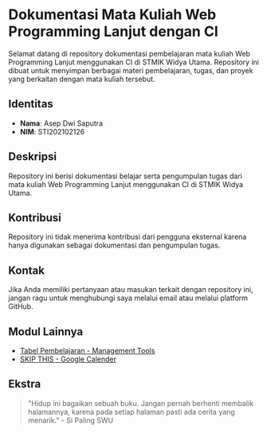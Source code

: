 # Dokumentasi Mata Kuliah Web Programming Lanjut dengan CI

Selamat datang di repository dokumentasi pembelajaran mata kuliah Web Programming Lanjut menggunakan CI di STMIK Widya Utama. Repository ini dibuat untuk menyimpan berbagai materi pembelajaran, tugas, dan proyek yang berkaitan dengan mata kuliah tersebut.

## Identitas

- **Nama**: Asep Dwi Saputra
- **NIM**: STI202102126

## Deskripsi

Repository ini berisi dokumentasi belajar serta pengumpulan tugas dari mata kuliah Web Programming Lanjut menggunakan CI di STMIK Widya Utama.

## Kontribusi

Repository ini tidak menerima kontribusi dari pengguna eksternal karena hanya digunakan sebagai dokumentasi dan pengumpulan tugas.

## Kontak

Jika Anda memiliki pertanyaan atau masukan terkait dengan repository ini, jangan ragu untuk menghubungi saya melalui email atau melalui platform GitHub.

## Modul Lainnya

- [Tabel Pembelajaran - Management Tools](https://docs.google.com/spreadsheets/d/1gvTVsNCpL8G5ivKuLG8Zh-T_2chym7gYXlldrzzoXmo/edit?usp=sharing)
- [SKIP THIS - Google Calender](https://calendar.google.com/calendar/u/0/r/month/2024)

## Ekstra

> "Hidup ini bagaikan sebuah buku. Jangan pernah berhenti membalik halamannya, karena pada setiap halaman pasti ada cerita yang menarik." - Si Paling SWU

